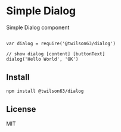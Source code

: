 # Simple Dialog

Simple Dialog component

```

var dialog = require('@twilson63/dialog')

// show dialog [content] [buttonText]
dialog('Hello World', 'OK')

```

## Install

```
npm install @twilson63/dialog
```

## License

MIT
